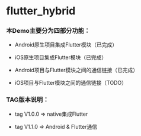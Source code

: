 # flutter_hybrid


### 本Demo主要分为四部分功能：

* Android原生项目集成Flutter模块（已完成）

* iOS原生项目集成Flutter模块（已完成）

* Android项目与Flutter模块之间的通信链接（已完成）

* iOS项目与Flutter模块之间的通信链接（TODO）

### TAG版本说明：

* tag V1.0.0 => native集成Flutter

* tag V1.1.0 => Android & Flutter通信
